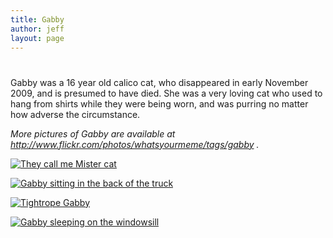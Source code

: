 ```yaml
---
title: Gabby
author: jeff
layout: page
---
```

# 

Gabby was a 16 year old calico cat, who disappeared in early November 2009, and is presumed to have died. She was a very loving cat who used to hang from shirts while they were being worn, and was purring no matter how adverse the circumstance.

*More pictures of Gabby are available at http://www.flickr.com/photos/whatsyourmeme/tags/gabby .*

[![They call me *Mister* cat][2]][2] 

[![Gabby sitting in the back of the truck][3]][3] 

[![Tightrope Gabby][4]][4] 

[![Gabby sleeping on the windowsill][5]][5]

 [2]: http://farm1.staticflickr.com/42/107545518_d925718a51_d.jpg "They call me *Mister* cat by What's Your Meme, on Flickr"
 [3]: http://farm4.staticflickr.com/3034/2676686821_38e6210b44_d.jpg "Gabby sitting in the back of the truck by What's Your Meme, on Flickr"
 [4]: http://farm4.staticflickr.com/3079/2430558621_66e1e1c770_d.jpg "Tightrope Gabby by What's Your Meme, on Flickr"
 [5]: http://farm3.staticflickr.com/2064/2449091799_6aa1426b68_d.jpg "Gabby sleeping on the windowsill by What's Your Meme, on Flickr"
